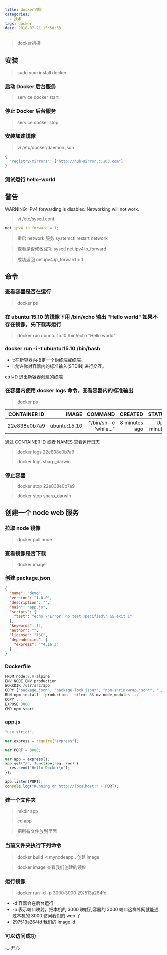 ```yaml
---
title: docker初探
categories:
  - 技术
tags: docker
date: 2018-07-21 15:58:53
---
```


>docker初探

 <!-- more -->   

## 安装

> sudo yum install docker

### 启动 Docker 后台服务

> service docker start

### 停止 Docker 后台服务

> service docker stop

### 安装加速镜像

> vi /etc/docker/daemon.json

```js
{
  "registry-mirrors": ["http://hub-mirror.c.163.com"]
}
```

### 测试运行 hello-world

## 警告

WARNING: IPv4 forwarding is disabled. Networking will not work.

> vi /etc/sysctl.conf

```js
net.ipv4.ip_forward = 1;
```

> 重启 network 服务 systemctl restart network

> 查看是否修改成功 sysctl net.ipv4.ip_forward

> 成功返回 net.ipv4.ip_forward = 1

## 命令

### 查看容器是否在运行

> docker ps

### 在 ubuntu:15.10 的镜像下用 /bin/echo 输出 "Hello world" 如果不存在镜像，先下载再运行

> docker run ubuntu:15.10 /bin/echo "Hello world"

### docker run -i -t ubuntu:15.10 /bin/bash

- t:在新容器内指定一个伪终端或终端。
- i:允许你对容器内的标准输入(STDIN) 进行交互。

ctrl+D 退出新容器创建的终端

### 在容器内使用 docker logs 命令，查看容器内的标准输出

> docker ps

| CONTAINER ID |        IMAGE |                COMMAND |       CREATED |       STATUS | PORTS |        NAMES |
| ------------ | -----------: | ---------------------: | ------------: | -----------: | ----: | -----------: |
| 22e838e0b7a9 | ubuntu:15.10 | "/bin/sh -c 'while..." | 8 minutes ago | Up 8 minutes |       | sharp_darwin |

通过 CONTAINER ID 或者 NAMES 查看运行日志

> docker logs 22e838e0b7a9

> docker logs sharp_darwin

### 停止容器

> docker stop 22e838e0b7a9

> docker stop sharp_darwin

## 创建一个 node web 服务

### 拉取 node 镜像

> docker pull node

### 查看镜像是否下载

> docker image

### 创建 package.json

```json
{
  "name": "demo",
  "version": "1.0.0",
  "description": "",
  "main": "app.js",
  "scripts": {
    "test": "echo \"Error: no test specified\" && exit 1"
  },
  "keywords": [],
  "author": "",
  "license": "ISC",
  "dependencies": {
    "express": "^4.16.3"
  }
}
```

### Dockerfile

```js
FROM node:8.9-alpine
ENV NODE_ENV production
WORKDIR /usr/src/app
COPY ["package.json", "package-lock.json*", "npm-shrinkwrap.json*", "./"]
RUN npm install --production --silent && mv node_modules ../
COPY . .
EXPOSE 3000
CMD npm start
```

### app.js

```js
"use strict";

var express = require("express");

var PORT = 3000;

var app = express();
app.get("/", function(req, res) {
  res.send("Hello Docker\n");
});

app.listen(PORT);
console.log("Running on http://localhost:" + PORT);
```

### 建一个文件夹

> mkdir app

> cd app

> 把所有文件放到里面

### 当前文件夹执行下列命令

> docker build -t mynodeapp . 创建 image

> docker image 查看我们创建的镜像

### 运行镜像

> docker run -d -p 3000:3000 297513a264fd

- -d 容器会在后台运行
- -p 表示端口映射，把本机的 3000 映射到容器的 3000 端口这样外网就能通过本机的 3000 访问我们的 web 了
- 297513a264fd 我们的 image id

### 可以访问成功

-\_-开心
